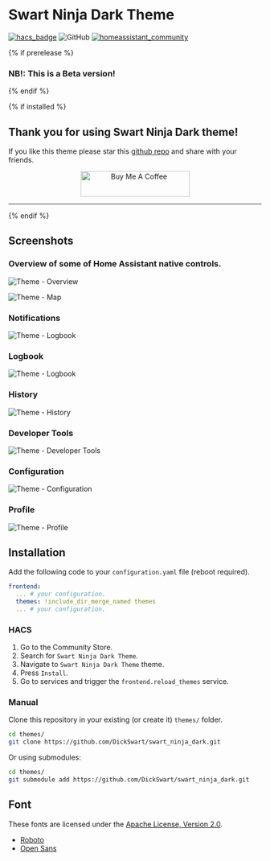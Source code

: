 # Swart Ninja Dark Theme

[![hacs_badge](https://img.shields.io/badge/HACS-Default-orange.svg?style=flat-square)](https://github.com/custom-components/hacs)
![GitHub](https://img.shields.io/github/license/dickswart/swart_ninja_dark_theme?style=flat-square)
[![homeassistant_community](https://img.shields.io/badge/HA%20community-forum-orange?style=flat-square)](https://community.home-assistant.io/t/share-your-themes/22018/260?u=dickswart)

{% if prerelease %}
### NB!: This is a Beta version!
{% endif %}

{% if installed %}

## Thank you for using Swart Ninja Dark theme!

If you like this theme please star this [github repo](https://github.com/DickSwart/swart_ninja_dark_theme) and share with your friends.
<p align="center">
<a href="https://www.buymeacoffee.com/swartninja" target="_blank"><img src="https://cdn.buymeacoffee.com/buttons/lato-black.png" alt="Buy Me A Coffee" style="height: 51px !important;width: 217px !important;" ></a>
</p>

---

{% endif %}


## Screenshots

### Overview of some of Home Assistant native controls.

![Theme - Overview](https://raw.githubusercontent.com/DickSwart/swart_ninja_dark_theme/master/docs/theme-overview.png)

![Theme - Map](https://raw.githubusercontent.com/DickSwart/swart_ninja_dark_theme/master/docs/theme-livingroom.png)

### Notifications

![Theme - Logbook](https://raw.githubusercontent.com/DickSwart/swart_ninja_dark_theme/master/docs/theme-notifications.png)

### Logbook

![Theme - Logbook](https://raw.githubusercontent.com/DickSwart/swart_ninja_dark_theme/master/docs/theme-logbook.png)

### History

![Theme - History](https://raw.githubusercontent.com/DickSwart/swart_ninja_dark_theme/master/docs/theme-history.png)

### Developer Tools

![Theme - Developer Tools](https://raw.githubusercontent.com/DickSwart/swart_ninja_dark_theme/master/docs/theme-developer-tools.png)

### Configuration

![Theme - Configuration](https://raw.githubusercontent.com/DickSwart/swart_ninja_dark_theme/master/docs/theme-configuration.png)

### Profile

![Theme - Profile](https://raw.githubusercontent.com/DickSwart/swart_ninja_dark_theme/master/docs/theme-profile.png)

## Installation

Add the following code to your `configuration.yaml` file (reboot required).

```yaml
frontend:
  ... # your configuration.
  themes: !include_dir_merge_named themes
  ... # your configuration.
```

### HACS

1. Go to the Community Store.
2. Search for `Swart Ninja Dark Theme`.
3. Navigate to `Swart Ninja Dark Theme` theme.
4. Press `Install`.
5. Go to services and trigger the `frontend.reload_themes` service.

### Manual

Clone this repository in your existing (or create it) `themes/` folder.

```bash
cd themes/
git clone https://github.com/DickSwart/swart_ninja_dark.git
```

Or using submodules:

```bash
cd themes/
git submodule add https://github.com/DickSwart/swart_ninja_dark.git
```

## Font

These fonts are licensed under the [Apache License, Version 2.0](http://www.apache.org/licenses/LICENSE-2.0).

- [Roboto](https://fonts.google.com/specimen/Roboto)
- [Open Sans](https://fonts.google.com/specimen/Open+Sans)